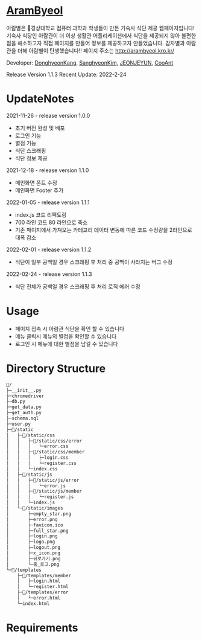 # [AramByeol](http://arambyeol.kro.kr/)
아람별은 🏫경상대학교 컴퓨터 과학과 학생들이 만든 기숙사 식단 제공 웹페이지입니다! 
기숙사 식당인 아람관이 더 이상 생활관 어플리케이션에서 식단을 제공되지 않아 불편한 점을 해소하고자 직접 페이지를 만들어 정보를 제공하고자 만들었습니다.
감자별과 아람관을 더해 아람별이 탄생했습니다!!
페이지 주소는 http://arambyeol.kro.kr/ 

Developer: [DonghyeonKang](https://github.com/DonghyeonKang), [SanghyeonKim](https://github.com/limetimeline), [JEONJEYUN](https://github.com/JEONJEYUN), [CooAnt](https://github.com/CooAnt)

Release Version 1.1.3
Recent Update: 2022-2-24
# UpdateNotes
2021-11-26 - release version 1.0.0
- 초기 버전 완성 및 배포
- 로그인 기능 
- 별점 기능 
- 식단 스크래핑
- 식단 정보 제공

2021-12-18 - release version 1.1.0
- 메인화면 폰트 수정
- 메인화면 Footer 추가

2022-01-05 - release version 1.1.1
- index.js 코드 리팩토링 
- 700 라인 코드 80 라인으로 축소
- 기존 페이지에서 가져오는 카테고리 데이터 변동에 따른 코드 수정량을 2라인으로 대폭 감소 

2022-02-01 - release version 1.1.2
- 식단이 일부 공백일 경우 스크래핑 후 처리 중 공백이 사라지는 버그 수정

2022-02-24 - release version 1.1.3
- 식단 전체가 공백일 경우 스크래핑 후 처리 로직 에러 수정

# Usage
- 페이지 접속 시 아람관 식단을 확인 할 수 있습니다
- 메뉴 클릭시 메뉴의 별점을 확인할 수 있습니다 
- 로그인 시 메뉴에 대한 별점을 남길 수 있습니다

# Directory Structure
```bash
📂/
├─__init__.py
├─chromedriver
├─db.py
├─get_data.py
├─get_auth.py
├─schema.sql
├─user.py
├─📂/static
│   ├─📂/static/css
│   │   ├─📂/static/css/error
│   │   │   └─error.css
│   │   ├─📂/static/css/member
│   │   │   ├─login.css
│   │   │   └─register.css
│   │   └─index.css
│   ├─📂/static/js
│   │   ├─📂/static/js/error
│   │   │   └─error.js
│   │   ├─📂/static/js/member
│   │   │   └─register.js
│   │   └─index.js
│   └─📂/static/images
│       ├─empty_star.png
│       ├─error.png
│       ├─favicon.ico
│       ├─full_star.png
│       ├─login.png
│       ├─logo.png
│       ├─logout.png
│       ├─x_icon.png
│       ├─뒤로가기.png
│       └─홈_로고.png
└─📂/templates
    ├─📂/templates/member
    │   ├─login.html
    │   └─register.html
    ├─📂/templates/error
    │   └─error.html
    └─index.html
```
    
# Requirements
